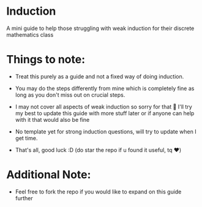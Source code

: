 # Induction
A mini guide to help those struggling with weak induction for their discrete mathematics class

# Things to note:

- Treat this purely as a guide and not a fixed way of doing induction.

- You may do the steps differently from mine which is completely fine as long as you don't miss out on crucial steps.

- I may not cover all aspects of weak induction so sorry for that 🙏
  I'll try my best to update this guide with more stuff later or if anyone can help with it that would also be fine

- No template yet for strong induction questions, will try to update when I get time.

- That's all, good luck :D
  (do star the repo if u found it useful, tq ❤️)

# Additional Note:

- Feel free to fork the repo if you would like to expand on this guide further
